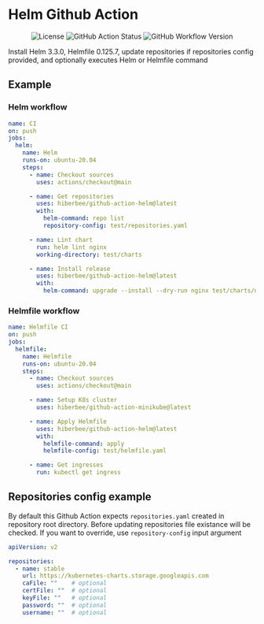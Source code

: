 # Helm Github Action

<p align="center">
  <img src="https://img.shields.io/github/license/hiberbee/github-action-helm?style=flat-square" alt="License">
  <img src="https://img.shields.io/github/workflow/status/hiberbee/github-action-helm/CI?label=github-actions&style=flat-square" alt="GitHub Action Status">
  <img src="https://img.shields.io/github/v/tag/hiberbee/github-action-helm?label=hiberbee%2Fgithub-action-helm&style=flat-square" alt="GitHub Workflow Version">
</p>

Install Helm 3.3.0, Helmfile 0.125.7, update repositories if repositories config provided, and optionally executes Helm or Helmfile command

## Example

### Helm workflow

```yaml
name: CI
on: push
jobs:
  helm:
    name: Helm
    runs-on: ubuntu-20.04
    steps:
      - name: Checkout sources
        uses: actions/checkout@main

      - name: Get repositories
        uses: hiberbee/github-action-helm@latest
        with:
          helm-command: repo list
          repository-config: test/repositories.yaml

      - name: Lint chart
        run: helm lint nginx
        working-directory: test/charts

      - name: Install release
        uses: hiberbee/github-action-helm@latest
        with:
          helm-command: upgrade --install --dry-run nginx test/charts/nginx

```

### Helmfile workflow

```yaml
name: Helmfile CI
on: push
jobs:
  helmfile:
    name: Helmfile
    runs-on: ubuntu-20.04
    steps:
      - name: Checkout sources
        uses: actions/checkout@main

      - name: Setup K8s cluster
        uses: hiberbee/github-action-minikube@latest

      - name: Apply Helmfile
        uses: hiberbee/github-action-helm@latest
        with:
          helmfile-command: apply
          helmfile-config: test/helmfile.yaml

      - name: Get ingresses
        run: kubectl get ingress

```

## Repositories config example

By default this Github Action expects `repositories.yaml` created in repository root directory.
Before updating repositories file existance will be checked.
If you want to override, use `repository-config` input argument

```yaml
apiVersion: v2

repositories:
  - name: stable
    url: https://kubernetes-charts.storage.googleapis.com
    caFile: ""    # optional
    certFile: ""  # optional
    keyFile: ""   # optional
    password: ""  # optional
    username: ""  # optional
```
